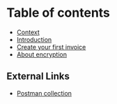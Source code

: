 # Table of contents

* [Context](context.md)
* [Introduction](introduction.md)
* [Create your first invoice](create-an-invoice.md)
* [About encryption](encryption.md)

## External Links
* [Postman collection](https://www.postman.com/request-finance/workspace/request-finance-api-public/documentation/24913360-b5105a65-a6bd-4247-b3b1-ed60e5c8f5cb)
<!-- TODO: uncomment once ready to use
* [OpenAPI specs](http://redocly.github.io/redoc/?url=https://api.request.network/spec/openapi.yml)
-->
